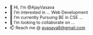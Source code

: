 - 👋 Hi, I’m @AjayVasava
- 👀 I’m interested in ... Web Development
- 🌱 I’m currently Pursuing BE in CSE ...
- 💞️ I’m looking to collaborate on ...
- 📫 Reach me @ avasava8@gmail.com

<!---
AjayVasava/AjayVasava is a ✨ special ✨ repository because its `README.md` (this file) appears on your GitHub profile.
You can click the Preview link to take a look at your changes.
--->
